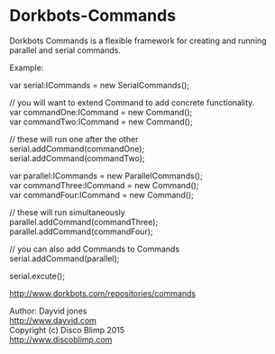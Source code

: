 Dorkbots-Commands
=================

Dorkbots Commands is a flexible framework for creating and running parallel and serial commands.

Example:

var serial:ICommands = new SerialCommands();

// you will want to extend Command to add concrete functionality.<br>
var commandOne:ICommand = new Command();<br>
var commandTwo:ICommand = new Command();

// these will run one after the other<br>
serial.addCommand(commandOne);<br>
serial.addCommand(commandTwo);

var parallel:ICommands = new ParallelCommands();<br>
var commandThree:ICommand = new Command();<br>
var commandFour:ICommand = new Command();

// these will run simultaneously<br>
parallel.addCommand(commandThree);<br>
parallel.addCommand(commandFour);

// you can also add Commands to Commands<br>
serial.addCommand(parallel);

serial.excute();

http://www.dorkbots.com/repositories/commands

Author: Dayvid jones<br>
http://www.dayvid.com<br>
Copyright (c) Disco Blimp 2015<br>
http://www.discoblimp.com